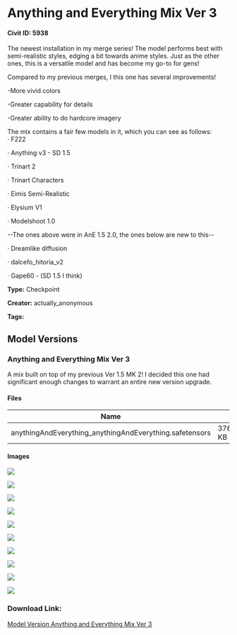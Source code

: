 # Anything and Everything Mix Ver 3

#### Civit ID: 5938

<p>The newest installation in my merge series! The model performs best with semi-realistic styles, edging a bit towards anime styles. Just as the other ones, this is a versatile model and has become my go-to for gens!</p><p></p><p>Compared to my previous merges, I this one has several improvements!</p><p>-More vivid colors</p><p>-Greater capability for details</p><p>-Greater ability to do hardcore imagery</p><p></p><p>The mix contains a fair few models in it, which you can see as follows:<br />· F222</p><p>· Anything v3 - SD 1.5</p><p>· Trinart 2</p><p>· Trinart Characters</p><p>· Eimis Semi-Realistic</p><p>· Elysium V1</p><p>· Modelshoot 1.0</p><p>--The ones above were in AnE 1.5 2.0, the ones below are new to this--</p><p>· Dreamlike diffusion</p><p>· dalcefo_hitoria_v2</p><p>· Gape60 - (SD 1.5 I think)</p>

**Type:** Checkpoint

**Creator:** actually_anonymous

**Tags:** 

## Model Versions

### Anything and Everything Mix Ver 3

<p>A mix built on top of my previous Ver 1.5 MK 2! I decided this one had significant enough changes to warrant an entire new version upgrade.</p>

#### Files

| Name | Size | Type | Format | Download Url | AutoV1 | AutoV2 | SHA256 | CRC32 | BLAKE3 |
| --- | --- | --- | --- | --- | --- | --- | --- | --- | --- |
| anythingAndEverything_anythingAndEverything.safetensors | 3761486.485351562 KB | Model | SafeTensor | https://civitai.com/api/download/models/6911 | C5511461 | C9E02D3C07 | C9E02D3C078416B6BA714B36CF16A9CA3B57192CDE9B64ACD426EF3B975FBDC9 | 742B0BFB | 279570BEE37B27673951DB37B01921DA16E5C1938CD0BD9DC2CFF74F43415C98 |

#### Images

<p><img src="https://image.civitai.com/xG1nkqKTMzGDvpLrqFT7WA/c272f580-492f-457b-649c-a05304ad4a00/width=450/63190.jpeg" /></p>

<p><img src="https://image.civitai.com/xG1nkqKTMzGDvpLrqFT7WA/0213d078-7e90-4611-82f4-4a7dba0cc700/width=450/63191.jpeg" /></p>

<p><img src="https://image.civitai.com/xG1nkqKTMzGDvpLrqFT7WA/f92fe362-9d09-4b1f-7a22-3d4206668400/width=450/63189.jpeg" /></p>

<p><img src="https://image.civitai.com/xG1nkqKTMzGDvpLrqFT7WA/2ffb1914-ba48-454a-ab4a-5a31751efe00/width=450/63187.jpeg" /></p>

<p><img src="https://image.civitai.com/xG1nkqKTMzGDvpLrqFT7WA/d6f2069d-4e23-4977-34dd-70dd156ef700/width=450/65326.jpeg" /></p>

<p><img src="https://image.civitai.com/xG1nkqKTMzGDvpLrqFT7WA/73ad91be-b454-4090-cb31-8e62d60dd400/width=450/65325.jpeg" /></p>

<p><img src="https://image.civitai.com/xG1nkqKTMzGDvpLrqFT7WA/99a06e25-4124-4cfa-4b8c-031cbff69f00/width=450/63186.jpeg" /></p>

<p><img src="https://image.civitai.com/xG1nkqKTMzGDvpLrqFT7WA/9321ba4c-c262-4032-9fc2-0c1565ed5800/width=450/63183.jpeg" /></p>

<p><img src="https://image.civitai.com/xG1nkqKTMzGDvpLrqFT7WA/fdd0cb3d-0c82-4f0d-d4e3-08a7ca974100/width=450/63185.jpeg" /></p>

<p><img src="https://image.civitai.com/xG1nkqKTMzGDvpLrqFT7WA/056a3594-4b90-4a9b-5f54-2e41336a7c00/width=450/63184.jpeg" /></p>

### Download Link:

[Model Version Anything and Everything Mix Ver 3](https://civitai.com/api/download/models/6911)

